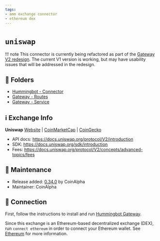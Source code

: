 ```yaml
---
tags:
- amm exchange connector
- ethereum dex
---
```


# `uniswap`

!!! note
    This connector is currently being refactored as part of the [Gateway V2 redesign](/developers/gateway). The current V1 version is working, but may have usability issues that will be addressed in the redesign.

## 📁 Folders

* [Hummingbot - Connector](https://github.com/CoinAlpha/hummingbot/tree/master/hummingbot/connector/connector/uniswap)
* [Gateway - Routes](https://github.com/CoinAlpha/gateway-api/blob/master/src/routes/uniswap.ts)
* [Gateway - Service](https://github.com/CoinAlpha/gateway-api/blob/master/src/services/uniswap.js)

## ℹ️ Exchange Info

**Uniswap** 
[Website](https://uniswap.org/) | [CoinMarketCap](https://coinmarketcap.com/currencies/terra-luna/) | [CoinGecko](https://www.coingecko.com/en/coins/uniswap)

* API docs: https://docs.uniswap.org/protocol/V2/introduction
* SDK: https://docs.uniswap.org/sdk/introduction
* Fees: https://docs.uniswap.org/protocol/V2/concepts/advanced-topics/fees

## 👷 Maintenance

* Release added: [0.34.0](/release-notes/0.34.0/) by CoinAlpha
* Maintainer: CoinAlpha

## 🔑 Connection

First, follow the instructions to install and run [Hummingbot Gateway](/protocols/gateway/).

Since this exchange is an Ethereum-based decentralized exchange (DEX), run `connect ethereum` in order to connect your Ethereum wallet. See [Ethereum](/protocols/ethereum) for more information.
